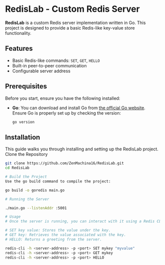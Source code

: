 # RedisLab - Custom Redis Server

**RedisLab** is a custom Redis server implementation written in Go. This project is designed to provide a basic Redis-like key-value store functionality.

## Features

- Basic Redis-like commands: `SET`, `GET`, `HELLO`
- Built-in peer-to-peer communication
- Configurable server address

## Prerequisites

Before you start, ensure you have the following installed:

- **Go**: You can download and install Go from [the official Go website](https://golang.org/dl/). Ensure Go is properly set up by checking the version:
  ```bash
  go version

## Installation
This guide walks you through installing and setting up the RedisLab project.
Clone the Repository

```bash
git clone https://github.com/ZenMachina16/RedisLab.git
cd RedisLab

# Build the Project
Use the go build command to compile the project:

go build -o goredis main.go

# Running the Server

./main.go --listenAddr :5001

# Usage
# Once the server is running, you can interact with it using a Redis CLI or a similar client. The server supports basic commands:

# SET key value: Stores the value under the key.
# GET key: Retrieves the value associated with the key.
# HELLO: Returns a greeting from the server.

redis-cli -h <server-address> -p <port> SET mykey "myvalue"
redis-cli -h <server-address> -p <port> GET mykey
redis-cli -h <server-address> -p <port> HELLO
